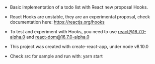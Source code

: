 
* Basic implementation of a todo list with React new proposal Hooks.

* React Hooks are unstable, they are an experimental proposal, check documentation here: https://reactjs.org/hooks

* To test and experiment with Hooks, you need to use react@16.7.0-alpha.0 and react-dom@16.7.0-alpha.0

* This project was created with create-react-app, under node v8.10.0

* Check src for sample and run with: yarn start